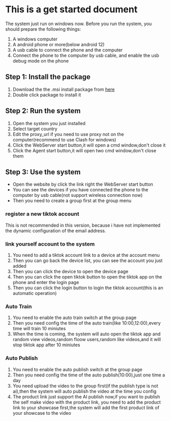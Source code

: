 # This is a get started document

The system just run on windows now.
Before you run the system, you should prepare the following things:

1. A windows computer
2. A android phone or more(below android 12)
3. A usb cable to connect the phone and the computer
4. Connect the phone to the computer by usb cable, and enable the usb debug mode on the phone

## Step 1: Install the package

1. Download the the .msi install package from [here](https://github.com/niostack/tiktok-matrix/releases)
2. Double click package to install it

## Step 2: Run the system

1. Open the system you just installed
2. Select target country
3. Edit the proxy_url if you need to use proxy not on the computer(recommend to use Clash for windows)
4. Click the WebServer start button,it will open a cmd window,don't close it
5. Click the Agent start button,it will open two cmd window,don't close them

## Step 3: Use the system

* Open the website by click the link right the WebServer start button
* You can see the devices if you have connected the phone to the computer by usb cable(not support wireless connection now)
* Then you need to create a group first at the group menu

### register a new tiktok account

This is not recommended in this version, because i have not implemented the dynamic configuration of the email address.

### link yourself account to the system

1. You need to add a tiktok account link to a device at the account menu
2. Then you can go back the device list, you can see the account you just added
3. Then you can click the device to open the device page
4. Then you can click the open tiktok button to open the tiktok app on the phone and enter the login page
5. Then you can click the login button to login the tiktok account(this is an automatic operation)

### Auto Train

1. You need to enable the auto train switch at the group page
2. Then you need config the time of the auto train(like 10:00,12:00),every time will train 10 miniutes
3. When the time is coming, the system will auto open the tiktok app and random view videos,random floow users,random like videos,and it will stop tiktok app after 10 miniutes

### Auto Publish

1. You need to enable the auto publish switch at the group page
2. Then you need config the time of the auto publish(10:00),just one time a day
3. You need upload the video to the group first(if the publish type is not ai),then the system will auto publish the video at the time you config
4. The product link just support the AI publish now,if you want to publish the self make video with the product link, you need to add the product link to your showcase first,the system will add the first product link of your showcase to the video
